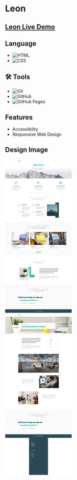 # Leon

## [Leon Live Demo](https://mahmoud-abuyoussef.github.io/Leon/)

## Language

- ![HTML](https://img.shields.io/badge/HTML-%23E34F26.svg?logo=html5&logoColor=white)
- ![CSS](https://img.shields.io/badge/CSS-1572B6?logo=css3&logoColor=fff)

## 🛠️ Tools

- ![Git](https://img.shields.io/badge/Git-F05032?logo=git&logoColor=fff)
- ![GitHub](https://img.shields.io/badge/GitHub-%23121011.svg?logo=github&logoColor=white)
- ![GitHub Pages](https://img.shields.io/badge/GitHub%20Pages-121013?logo=github&logoColor=white)

## Features

- Accessibility
- Responsive Web Design

## Design Image

![Leon Design Image](https://github.com/mahmoud-abuyoussef/Leon/blob/main/leon-psd.jpg)
